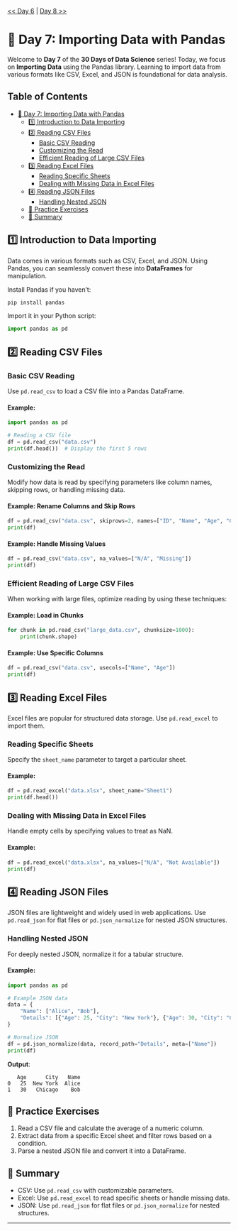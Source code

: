 [<< Day 6](../06_Data%20Frames%20and%20Tables/06_Data%20Frames%20and%20Tables.md) | [Day 8 >>](../08_Data%20Cleaning/08_Data%20Cleaning.md)
# 📘 Day 7: Importing Data with Pandas

Welcome to **Day 7** of the **30 Days of Data Science** series! Today, we focus on **Importing Data** using the Pandas library. Learning to import data from various formats like CSV, Excel, and JSON is foundational for data analysis.



## Table of Contents

- [📘 Day 7: Importing Data with Pandas](#-day-7-importing-data-with-pandas)
  - [1️⃣ Introduction to Data Importing](#1️⃣-introduction-to-data-importing)
  - [2️⃣ Reading CSV Files](#2️⃣-reading-csv-files)
    - [Basic CSV Reading](#basic-csv-reading)
    - [Customizing the Read](#customizing-the-read)
    - [Efficient Reading of Large CSV Files](#efficient-reading-of-large-csv-files)
  - [3️⃣ Reading Excel Files](#3️⃣-reading-excel-files)
    - [Reading Specific Sheets](#reading-specific-sheets)
    - [Dealing with Missing Data in Excel Files](#dealing-with-missing-data-in-excel-files)
  - [4️⃣ Reading JSON Files](#4️⃣-reading-json-files)
    - [Handling Nested JSON](#handling-nested-json)
  - [🧠 Practice Exercises](#-practice-exercises)
  - [🌟 Summary](#-summary)
  



## 1️⃣ Introduction to Data Importing

Data comes in various formats such as CSV, Excel, and JSON. Using Pandas, you can seamlessly convert these into **DataFrames** for manipulation.

Install Pandas if you haven’t:

```bash
pip install pandas
```

Import it in your Python script:

```python
import pandas as pd
```



## 2️⃣ Reading CSV Files

### Basic CSV Reading

Use `pd.read_csv` to load a CSV file into a Pandas DataFrame.

#### Example:

```python
import pandas as pd

# Reading a CSV file
df = pd.read_csv("data.csv")
print(df.head())  # Display the first 5 rows
```



### Customizing the Read

Modify how data is read by specifying parameters like column names, skipping rows, or handling missing data.

#### Example: Rename Columns and Skip Rows

```python
df = pd.read_csv("data.csv", skiprows=2, names=["ID", "Name", "Age", "City"])
print(df)
```

#### Example: Handle Missing Values

```python
df = pd.read_csv("data.csv", na_values=["N/A", "Missing"])
print(df)
```



### Efficient Reading of Large CSV Files

When working with large files, optimize reading by using these techniques:

#### Example: Load in Chunks

```python
for chunk in pd.read_csv("large_data.csv", chunksize=1000):
    print(chunk.shape)
```

#### Example: Use Specific Columns

```python
df = pd.read_csv("data.csv", usecols=["Name", "Age"])
print(df)
```



## 3️⃣ Reading Excel Files

Excel files are popular for structured data storage. Use `pd.read_excel` to import them.

### Reading Specific Sheets

Specify the `sheet_name` parameter to target a particular sheet.

#### Example:

```python
df = pd.read_excel("data.xlsx", sheet_name="Sheet1")
print(df.head())
```



### Dealing with Missing Data in Excel Files

Handle empty cells by specifying values to treat as NaN.

#### Example:

```python
df = pd.read_excel("data.xlsx", na_values=["N/A", "Not Available"])
print(df)
```



## 4️⃣ Reading JSON Files

JSON files are lightweight and widely used in web applications. Use `pd.read_json` for flat files or `pd.json_normalize` for nested JSON structures.

### Handling Nested JSON

For deeply nested JSON, normalize it for a tabular structure.

#### Example:

```python
import pandas as pd

# Example JSON data
data = {
    "Name": ["Alice", "Bob"],
    "Details": [{"Age": 25, "City": "New York"}, {"Age": 30, "City": "Chicago"}]
}

# Normalize JSON
df = pd.json_normalize(data, record_path="Details", meta=["Name"])
print(df)
```

**Output**:

```
   Age      City   Name
0   25  New York  Alice
1   30   Chicago    Bob
```



## 🧠 Practice Exercises

1. Read a CSV file and calculate the average of a numeric column.
2. Extract data from a specific Excel sheet and filter rows based on a condition.
3. Parse a nested JSON file and convert it into a DataFrame.



## 🌟 Summary

- CSV: Use `pd.read_csv` with customizable parameters.
- Excel: Use `pd.read_excel` to read specific sheets or handle missing data.
- JSON: Use `pd.read_json` for flat files or `pd.json_normalize` for nested structures.

---



